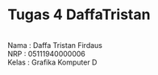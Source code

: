 # Tugas 4 DaffaTristan
<br>Nama : Daffa Tristan Firdaus
<br>NRP : 05111940000006
<br>Kelas : Grafika Komputer D
